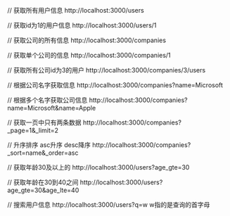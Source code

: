 // 获取所有用户信息
http://localhost:3000/users

// 获取id为1的用户信息
http://localhost:3000/users/1

// 获取公司的所有信息
http://localhost:3000/companies

// 获取单个公司的信息
http://localhost:3000/companies/1

// 获取所有公司id为3的用户
http://localhost:3000/companies/3/users

// 根据公司名字获取信息
http://localhost:3000/companies?name=Microsoft

// 根据多个名字获取公司信息
http://localhost:3000/companies?name=Microsoft&name=Apple

// 获取一页中只有两条数据
http://localhost:3000/companies?_page=1&_limit=2

// 升序排序 asc升序 desc降序
http://localhost:3000/companies?_sort=name&_order=asc

// 获取年龄30及以上的
http://localhost:3000/users?age_gte=30

// 获取年龄在30到40之间
http://localhost:3000/users?age_gte=30&age_lte=40

// 搜索用户信息
http://localhost:3000/users?q=w   w指的是查询的首字母




